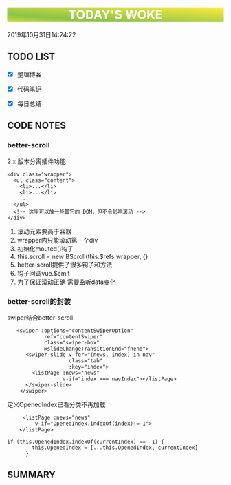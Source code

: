 

<html>
 <center style="background: linear-gradient(to top right, #CDDC39 0%, #8BC34A 25%, #FFEB3B 100%);color:white"><h1>TODAY'S WOKE</h1></center>
 <div>2019年10月31日14:24:22</div>
</html> 

##  TODO LIST


- [x]  整理博客
- [x]  代码笔记
- [x]  每日总结



## CODE NOTES
### better-scroll
2.x 版本分离插件功能
```
<div class="wrapper">
  <ul class="content">
    <li>...</li>
    <li>...</li>
    ...
  </ul>
  <!-- 这里可以放一些其它的 DOM，但不会影响滚动 -->
</div>
```
1. 滚动元素要高于容器
2. wrapper内只能滚动第一个div
3. 初始化mouted()钩子 
4.   this.scroll = new BScroll(this.$refs.wrapper, {}
5. better-scroll提供了很多钩子和方法
6. 钩子回调vue.$emit
7. 为了保证滚动正确 需要监听data变化

### better-scroll的封装

swiper结合better-scroll

```
   <swiper :options="contentSwiperOption"
            ref="contentSwiper"
            class="swiper-box"
            @slideChangeTransitionEnd="fnend">
      <swiper-slide v-for="(news, index) in nav"
                    class="tab"
                    :key="index">
        <listPage :news="news"
                  v-if="index === navIndex"></listPage>
      </swiper-slide>
    </swiper>
```

定义OpenedIndex已看分类不再加载
```
     <listPage :news="news"
         v-if="OpenedIndex.indexOf(index)!=-1">
    </listPage>

if (this.OpenedIndex.indexOf(currentIndex) == -1) {
        this.OpenedIndex = [...this.OpenedIndex, currentIndex]
      }
```





## SUMMARY



